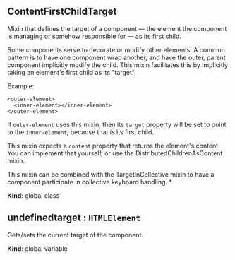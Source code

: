 <a name="ContentFirstChildTarget"></a>
## ContentFirstChildTarget
Mixin that defines the target of a component — the element the
component is managing or somehow responsible for — as its first child.

Some components serve to decorate or modify other elements. A common pattern
is to have one component wrap another, and have the outer, parent component
implicitly modify the child. This mixin facilitates this by implicitly taking
an element's first child as its "target".

Example:

    <outer-element>
      <inner-element></inner-element>
    </outer-element>

If `outer-element` uses this mixin, then its `target` property will be
set to point to the `inner-element`, because that is its first child.

This mixin expects a `content` property that returns the element's content.
You can implement that yourself, or use the DistributedChildrenAsContent
mixin.

This mixin can be combined with the TargetInCollective mixin to have a
component participate in collective keyboard handling. *

**Kind**: global class  
<a name="undefinedtarget"></a>
## undefinedtarget : <code>HTMLElement</code>
Gets/sets the current target of the component.

**Kind**: global variable  
